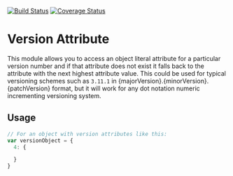 [![Build Status](https://travis-ci.org/thebruce/version-attribute.svg?branch=master)](https://travis-ci.org/thebruce/version-attribute)
[![Coverage Status](https://coveralls.io/repos/thebruce/version-attribute/badge.svg?branch=master&service=github)](https://coveralls.io/github/thebruce/version-attribute?branch=master)

# Version Attribute

This module allows you to access an object literal attribute for a particular version number and if that attribute
does not exist it falls back to the attribute with the next highest attribute value. This could be used for typical versioning
schemes such as `3.11.1` in {majorVersion}.{minorVersion}.{patchVersion} format, but it will work for any dot notation numeric incrementing versioning system.

## Usage

```javascript
// For an object with version attributes like this:
var versionObject = {
  4: {

  }
}
```

